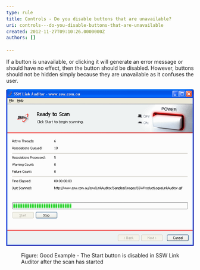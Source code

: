 ```yaml
---
type: rule
title: Controls - Do you disable buttons that are unavailable?
uri: controls---do-you-disable-buttons-that-are-unavailable
created: 2012-11-27T09:10:26.0000000Z
authors: []

---
```


 If a button is unavailable, or clicking it will generate an error message or should have no effect, then the button should be disabled. However, buttons should not be hidden simply because they are unavailable as it confuses the user.   ​<dl class="goodImage"><dt><img alt="SSW Link Auditor - Ready to Scan" src="../../assets/ReadytoScan.gif"></dt>
<dd>Figure: Good Example - The Start button is disabled in SSW Link Auditor after the scan has started</dd></dl>
